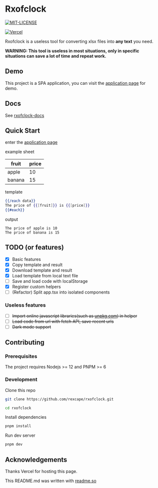 # Rxofclock

[![MIT-LICENSE](https://img.shields.io/github/license/rexcape/rxofclock?style=for-the-badge)](https://github.com/rexcape/rxofclock/LICENSE)

[![Vercel](https://img.shields.io/badge/DEPLOYED%20WITH%20Vercel-000000.svg?style=for-the-badge&logo=Vercel&labelColor=000)](https://vercel.com)

Rxofclock is a useless tool for converting xlsx files into **any text** you need.

**WARNING: This tool is useless in most situations, only in specific situations can save a lot of time and repeat work.**

## Demo

This project is a SPA application, you can visit the [application page](https://rxofclock.vercel.app) for demo.

## Docs

See [rxofclock-docs](https://rxofclock-docs.vercel.app)

## Quick Start

enter the [application page](https://rxofclock.vercel.app)

example sheet

| fruit  | price |
| ------ | ----- |
| apple  | 10    |
| banana | 15    |

template

```handlebars
{{/each data}}
The price of {{[fruit]}} is {{[price]}}
{{#each}}
```

output

```text
The price of apple is 10
The price of banana is 15
```

## TODO (or features)

- [x] Basic features
- [x] Copy template and result
- [x] Download template and result
- [x] Load template from local text file
- [ ] Save and load code with localStorage
- [x] Register custom helpers
- [ ] (Refactor) Split app.tsx into isolated components

### Useless features

- [ ] ~~Import online javascript libraries(such as [unpkg.com](https://unpkg.com)) in helper~~
- [ ] ~~Load code from url with fetch API, save recent urls~~
- [ ] ~~Dark mode support~~

## Contributing

### Prerequisites

The project requires Nodejs >= 12 and PNPM >= 6

### Development

Clone this repo

```sh
git clone https://github.com/rexcape/rxofclock.git

cd rxofclock
```

Install dependencies

```sh
pnpm install
```

Run dev server

```sh
pnpm dev
```

## Acknowledgements

Thanks Vercel for hosting this page.

This README.md was written with [readme.so](https://readme.so/)
